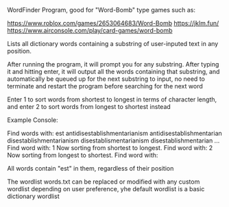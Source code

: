 WordFinder Program, good for "Word-Bomb" type games such as:

https://www.roblox.com/games/2653064683/Word-Bomb
https://jklm.fun/
https://www.airconsole.com/play/card-games/word-bomb


Lists all dictionary words containing a substring of user-inputed text in any position. 


After running the program, it will prompt you for any substring. After typing it and hitting enter, it will output all the words containing that substring,
and automatically be queued up for the next substring to input, no need to terminate and restart the program before searching for the next word


Enter 1 to sort words from shortest to longest in terms of character length, and enter 2 to sort words from longest to shortest instead


Example Console:

Find words with: est
antidisestablishmentarianism
antidisestablishmentarian
disestablishmentarianism
disestablismentarianism
disestablishmentarian
...
Find word with: 1
Now sorting from shortest to longest.
Find word with: 2
Now sorting from longest to shortest.
Find word with: 

All words contain "est" in them, regardless of their position

The wordlist  words.txt can be replaced or modified with any custom wordlist depending on user preference, yhe default wordlist is a basic dictionary wordlist
